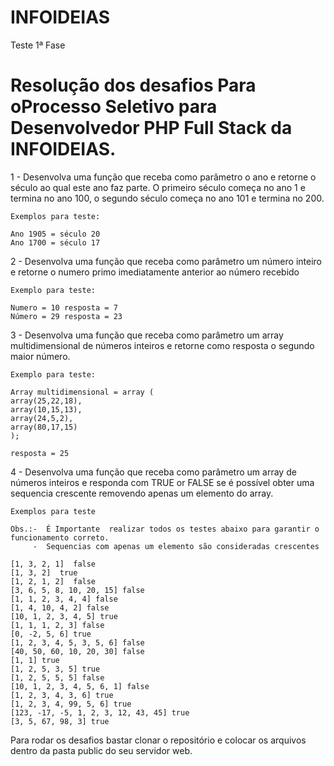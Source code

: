 # INFOIDEIAS
Teste 1ª Fase

# Resolução dos desafios Para oProcesso Seletivo para Desenvolvedor PHP Full Stack da INFOIDEIAS.

1  - Desenvolva uma função que receba como parâmetro o ano e retorne o século ao qual este ano faz parte. O primeiro século começa no ano 1 e termina no ano 100, o segundo século começa no ano 101 e termina no 200.

	Exemplos para teste:

	Ano 1905 = século 20
	Ano 1700 = século 17

2 -   Desenvolva uma função que receba como parâmetro um número inteiro e retorne o numero primo imediatamente anterior ao número recebido

    Exemplo para teste:

    Numero = 10 resposta = 7
    Número = 29 resposta = 23
    
3 - Desenvolva uma função que receba como parâmetro um array multidimensional de números inteiros e retorne como resposta o segundo maior número.

    Exemplo para teste:

	Array multidimensional = array (
	array(25,22,18),
	array(10,15,13),
	array(24,5,2),
	array(80,17,15)
	);

	resposta = 25
  
  4 - Desenvolva uma função que receba como parâmetro um array de números inteiros e responda com TRUE or FALSE se é possível obter uma sequencia crescente removendo apenas um elemento do array.

	Exemplos para teste 

	Obs.:-  É Importante  realizar todos os testes abaixo para garantir o funcionamento correto.
         -  Sequencias com apenas um elemento são consideradas crescentes

    [1, 3, 2, 1]  false
    [1, 3, 2]  true
    [1, 2, 1, 2]  false
    [3, 6, 5, 8, 10, 20, 15] false
    [1, 1, 2, 3, 4, 4] false
    [1, 4, 10, 4, 2] false
    [10, 1, 2, 3, 4, 5] true
    [1, 1, 1, 2, 3] false
    [0, -2, 5, 6] true
    [1, 2, 3, 4, 5, 3, 5, 6] false
    [40, 50, 60, 10, 20, 30] false
    [1, 1] true
    [1, 2, 5, 3, 5] true
    [1, 2, 5, 5, 5] false
    [10, 1, 2, 3, 4, 5, 6, 1] false
    [1, 2, 3, 4, 3, 6] true
    [1, 2, 3, 4, 99, 5, 6] true
    [123, -17, -5, 1, 2, 3, 12, 43, 45] true
    [3, 5, 67, 98, 3] true


Para rodar os desafios bastar clonar o repositório e colocar os arquivos dentro da pasta public do seu servidor web.
